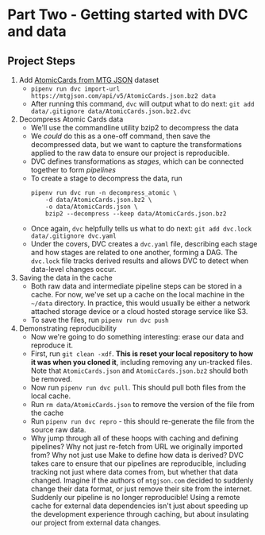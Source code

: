 # Part Two - Getting started with DVC and data

## Project Steps

1. Add [AtomicCards from MTG JSON](https://mtgjson.com/downloads/all-files/) dataset
    - `pipenv run dvc import-url https://mtgjson.com/api/v5/AtomicCards.json.bz2 data`
    - After running this command, `dvc` will output what to do next: `git add data/.gitignore data/AtomicCards.json.bz2.dvc`
2. Decompress Atomic Cards data
    - We'll use the commandline utility bzip2 to decompress the data
    - We *could* do this as a one-off command, then save the decompressed data, but we want to capture the transformations applied to the raw data to ensure our project is reproducible.
    - DVC defines transformations as *stages*, which can be connected together to form *pipelines*
    - To create a stage to decompress the data, run
        ```
        pipenv run dvc run -n decompress_atomic \
            -d data/AtomicCards.json.bz2 \
            -o data/AtomicCards.json \
            bzip2 --decompress --keep data/AtomicCards.json.bz2
        ```
    - Once again, `dvc` helpfully tells us what to do next: `git add dvc.lock data/.gitignore dvc.yaml`
    - Under the covers, <!-- TODO --> DVC creates a `dvc.yaml` file, describing each stage and how stages are related to one another, forming a DAG. The `dvc.lock` file tracks derived results and allows DVC to detect when data-level changes occur.
3. Saving the data in the cache
    - Both raw data and intermediate pipeline steps can be stored in a cache. For now, we've set up a cache on the local machine in the `~/data` directory. In practice, this would usually be either a network attached storage device or a cloud hosted storage service like S3.
    - To save the files, run `pipenv run dvc push`
4. Demonstrating reproducibility
    - Now we're going to do something interesting: erase our data and reproduce it.
    - First, run `git clean -xdf`. **This is reset your local repository to how it was when you cloned it**, including removing any un-tracked files. Note that `AtomicCards.json` and `AtomicCards.json.bz2` should both be removed.
    - Now run `pipenv run dvc pull`. This should pull both files from the local cache.
    - Run `rm data/AtomicCards.json` to remove the version of the file from the cache
    - Run `pipenv run dvc repro` - this should re-generate the file from the source raw data.
    - Why jump through all of these hoops with caching and defining pipelines? Why not just re-fetch from URL we originally imported from? Why not just use Make to define how data is derived? DVC takes care to ensure that our pipelines are reproducible, including tracking not just where data comes from, but whether that data changed. Imagine if the authors of `mtgjson.com` decided to suddenly change their data format, or just remove their site from the internet. Suddenly our pipeline is no longer reproducible! Using a remote cache for external data dependencies isn't just about speeding up the development experience through caching, but about insulating our project from external data changes.
